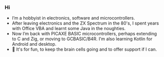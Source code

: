 ### Hi

- I’m a hobbyist in electronics, software and microcontrollers.
- After leaving electronics and the ZX Spectrum in the 80's, I spent years with Office VBA and learnt some Java in the noughties.
- Now I’m back with PICAXE BASIC microcontrollers, perhaps extending to C and Zig, or moving to GCBASIC/B4R.  I'm also learning Kotlin for Android and desktop.
- 👯 It's for fun, to keep the brain cells going and to offer support if I can.
